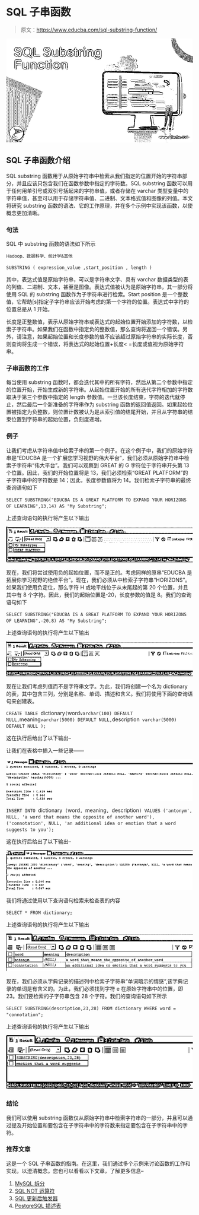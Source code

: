 # SQL 子串函数

> 原文：<https://www.educba.com/sql-substring-function/>

![SQL Substring Function](img/285a269f5dcee9c54fd7cc1142288ca7.png)



## SQL 子串函数介绍

SQL substring 函数用于从原始字符串中检索从我们指定的位置开始的字符串部分，并且应该只包含我们在函数参数中指定的字符数。SQL substring 函数可以用于任何用单引号或双引号括起来的字符串值，或者存储在 varchar 类型变量中的字符串值，甚至可以用于存储字符串值、二进制、文本格式值和图像的列值。本文将研究 substring 函数的语法、它的工作原理，并在多个示例中实现该函数，以使概念更加清晰。

### 句法

SQL 中 substring 函数的语法如下所示

<small>Hadoop、数据科学、统计学&其他</small>

`SUBSTRING ( expression_value ,start_position , length )`

其中，表达式值是原始字符串，可以是字符串文字、具有 varchar 数据类型的表的列值、二进制、文本，甚至是图像。表达式值被认为是原始字符串，其一部分将使用 SQL 的 substring 函数作为子字符串进行检索。Start position 是一个整数值，它帮助[s]指定子字符串应该开始考虑的第一个字符的位置。表达式中字符的位置总是从 1 开始。

长度是正整数值，表示从原始字符串或表达式的起始位置开始添加的字符数，以检索子字符串。如果我们在函数中指定负的整数值，那么查询将返回一个错误。另外，请注意，如果起始位置和长度参数的值不应该超过原始字符串的实际长度，否则查询将生成一个错误，将表达式的起始位置+长度< =长度或值视为原始字符串。

### 子串函数的工作

每当使用 substring 函数时，都会迭代其中的所有字符，然后从第二个参数中指定的位置开始，开始生成新的字符串。从起始位置开始的所有迭代字符相加的字符数取决于第三个参数中指定的 length 参数值。一旦该长度结束，字符的迭代就停止，然后最后一个新准备的字符串作为 substring 函数的返回值返回。如果起始位置被指定为负整数，则位置计数被认为是从索引值的结尾开始，并且从字符串的结束位置到字符串的起始位置，负刻度递增。

### 例子

让我们考虑从字符串值中检索子串的第一个例子。在这个例子中，我们的原始字符串是“EDUCBA 是一个扩展您学习视野的伟大平台”，我们必须从原始字符串中检索子字符串“伟大平台”。我们可以观察到 GREAT 的 G 字符位于字符串开头第 13 个位置。因此，我们的开始位置将是 13，我们必须检索“GREAT PLATFORM”的子字符串中的字符数是 14；因此，长度参数值将为 14。我们检索子字符串的最终查询语句如下

`SELECT SUBSTRING("EDUCBA IS A GREAT PLATFORM TO EXPAND YOUR HORIZONS OF LEARNING",13,14) AS "My Substring";`

上述查询语句的执行将产生以下输出

![SQL Substring Function output 1](img/677b8157bf5b5959a08332fd6d56d487.png)



现在，我们将尝试使用负的起始位置，而不是正的。考虑同样的原串“EDUCBA 是拓展你学习视野的绝佳平台”。现在，我们必须从中检索子字符串“HORIZONS”。如果我们使用负定位，那么字符 H 或地平线位于从末尾起的第 20 个位置，并且其中有 8 个字符。因此，我们的起始位置是-20，长度参数的值是 8。我们的查询语句如下

`SELECT SUBSTRING("EDUCBA IS A GREAT PLATFORM TO EXPAND YOUR HORIZONS OF LEARNING",-20,8) AS "My Substring";`

上述查询语句的执行将产生以下输出

![SQL Substring Function output 2](img/f30bed7a025cdce89be2f93d91002257.png)



现在让我们考虑列值而不是字符串文字。为此，我们将创建一个名为 dictionary 的表，其中包含三列，分别是名称、单词、描述和含义。我们将使用下面的查询语句来创建表。

`CREATE TABLE `dictionary` (
`word` varchar(100) DEFAULT NULL,
`meaning` varchar(5000) DEFAULT NULL,
`description` varchar(5000) DEFAULT NULL
);`

这在执行后给出了以下输出–

让我们在表格中插入一些记录——

![SQL Substring Function output 3](img/0321f7ebb9ca199fa46a085cd904323d.png)



`INSERT INTO `dictionary` (`word`, `meaning`, `description`) VALUES
('antonym', NULL, 'a word that means the opposite of another word'),
('connotation', NULL, 'an additional idea or emotion that a word suggests to you');`

这在执行后给出了以下输出–

![output 4](img/305dae0182bb81f9eb67aae554660083.png)



我们将通过使用以下查询语句检索来检查表的内容

`SELECT * FROM dictionary;`

上述查询语句的执行将产生以下输出

![output 5](img/ac95273b690caaf11243396c013835aa.png)



现在，我们必须从字典记录的描述列中检索子字符串“单词暗示的情感”,该字典记录的单词是有含义的。为此，我们必须找到字符 e 在原始字符串中的位置，即 23。我们要检索的子字符串包含 28 个字符。我们的查询语句如下所示

`SELECT SUBSTRING(description,23,28) FROM dictionary WHERE word = "connotation";`

上述查询语句的执行将产生以下输出

![output 6](img/a6ed493d25a45f5d5844488dd65193d6.png)



### 结论

我们可以使用 substring 函数仅从原始字符串中检索字符串的一部分，并且可以通过提及开始位置和要包含在子字符串中的字符数来指定要包含在子字符串中的字符。

### 推荐文章

这是一个 SQL 子串函数的指南。在这里，我们通过多个示例来讨论函数的工作和实现，以澄清概念。您也可以看看以下文章，了解更多信息–

1.  [MySQL 拆分](https://www.educba.com/mysql-split/)
2.  [SQL NOT 运算符](https://www.educba.com/sql-not-operator/)
3.  [SQL 更新后触发器](https://www.educba.com/sql-after-update-trigger/)
4.  [PostgreSQL 描述表](https://www.educba.com/postgresql-describe-table/)





